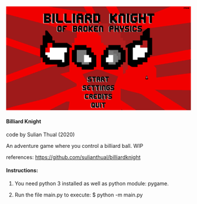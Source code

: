 
![alt text](screenshot.png?raw=true "Screenshot")

<h4>Billiard Knight</h4>

code by Sulian Thual (2020)

An adventure game where you control a billiard ball. WIP


references: https://github.com/sulianthual/billiardknight

<h4>Instructions:</h4> 

1) You need python 3 installed as well as python module: pygame. 


2) Run the file main.py to execute: $ python -m main.py


